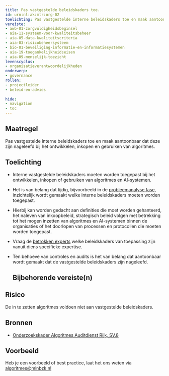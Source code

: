```yaml
---
title: Pas vastgestelde beleidskaders toe.
id: urn:nl:ak:mtr:org-02
toelichting: Pas vastgestelde interne beleidskaders toe en maak aantoonbaar dat deze zijn nageleefd bij het ontwikkelen, inkopen en gebruiken van algoritmes.
vereiste:
- awb-01-zorgvuldigheidsbeginsel
- aia-11-systeem-voor-kwaliteitsbeheer
- aia-05-data-kwaliteitscriteria
- aia-03-risicobeheersysteem
- bio-01-beveiliging-informatie-en-informatiesystemen
- aia-19-toegankelijkheidseisen
- aia-09-menselijk-toezicht
levenscyclus:
- organisatieverantwoordelijkheden
onderwerp:
- governance
rollen:
- projectleider
- beleid-en-advies
  
hide:
- navigation
- toc
---
```


<!-- tags -->

## Maatregel

Pas vastgestelde interne beleidskaders toe en maak aantoonbaar dat deze zijn nageleefd bij het ontwikkelen, inkopen en gebruiken van algoritmes.

## Toelichting
- Interne vastgestelde beleidskaders moeten worden toegepast bij het ontwikkelen, inkopen of gebruiken van algoritmes en AI-systemen.
- Het is van belang dat tijdig, bijvoorbeeld in de [probleemanalyse fase](../levenscyclus/probleemanalyse.md), inzichtelijk wordt gemaakt welke interne beleidskaders moeten worden toegepast.
- Hierbij kan worden gedacht aan definities die moet worden gehanteerd, het naleven van inkoopbeleid, strategisch beleid volgen met betrekking tot het mogen inzetten van algoritmes en AI-systemen binnen de organisaties of het doorlopen van processen en protocollen die moeten worden toegepast.
- Vraag de [betrokken experts](../maatregelen/1-pba-04-betrek-belanghebbenden.md) welke beleidskaders van toepassing zijn vanuit diens specifieke expertise. 
- Ten behoeve van controles en audits is het van belang dat aantoonbaar wordt gemaakt dat de vastgestelde beleidskaders zijn nageleefd. 
  
  ## Bijbehorende vereiste(n)

<!-- list_vereisten_on_maatregelen_page -->

## Risico
De in te zetten algoritmes voldoen niet aan vastgestelde beleidskaders. 

## Bronnen
* [Onderzoekskader Algoritmes Auditdienst Rijk, SV.8](https://www.rijksoverheid.nl/documenten/rapporten/2023/07/11/onderzoekskader-algoritmes-adr-2023)
## Voorbeeld

Heb je een voorbeeld of best practice, laat het ons weten via [algoritmes@minbzk.nl](mailto:algoritmes@minbzk.nl)

